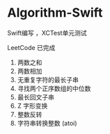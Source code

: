 # Algorithm-Swift
Swift编写 ，XCTest单元测试   

LeetCode 已完成   
1. 两数之和   
2. 两数相加
3. 无重复字符的最长子串
4. 寻找两个正序数组的中位数
5. 最长回文子串
6. Z 字形变换
7. 整数反转
8. 字符串转换整数 (atoi)
